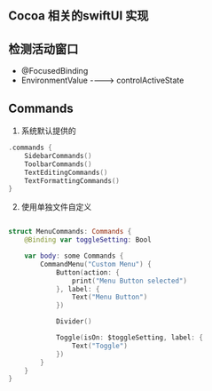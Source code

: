 
## Cocoa 相关的swiftUI 实现 


## 检测活动窗口 
* @FocusedBinding 
* EnvironmentValue ----> controlActiveState


## Commands
1. 系统默认提供的
```swift 
.commands {
	SidebarCommands()
	ToolbarCommands()
	TextEditingCommands()
	TextFormattingCommands()
}
```

2. 使用单独文件自定义 
```swift 

struct MenuCommands: Commands {
	@Binding var toggleSetting: Bool

	var body: some Commands {
		CommandMenu("Custom Menu") {
			Button(action: {
				print("Menu Button selected")
			}, label: {
				Text("Menu Button")
			})

			Divider()

			Toggle(isOn: $toggleSetting, label: {
				Text("Toggle")
			})
		}
	}
}

```